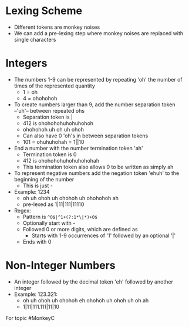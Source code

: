 # Lexing Scheme
- Different tokens are monkey noises
- We can add a pre-lexing step where monkey noises are replaced with single characters
# Integers
- The numbers 1-9 can be represented by repeating 'oh' the number of times of the represented quantity 
	- 1 = oh
	- 4 = ohohohoh
- To create numbers larger than 9, add the number separation token –'uh'– between repeated ohs 
	- Separation token is |
	- 412 is ohohohohuhohuhohoh
	- ohohohoh uh oh uh ohoh
	- Can also have 0 'oh's in between separation tokens
	- 101 = ohuhuhohah = 1||10
- End a number with the number termination token 'ah'
	- Termination token is 0
	- 412 is ohohohohuhohuhohohah
	- This termination token also allows 0 to be written as simply ah
- To represent negative numbers add the negation token 'ehuh' to the beginning of the number
	- This is just -
- Example: 1234
	- oh uh ohoh uh ohohoh uh ohohohoh ah
	- pre-lexed as 1|11|111|11110
- Regex:
	- Pattern is `^0$|^1+(?:1*\|*)+0$`
	- Optionally start with -
	- Followed 0 or more digits, which are defined as
		- Starts with 1-9 occurrences of '1' followed by an optional '|'
	- Ends with 0
# Non-Integer Numbers
- An integer followed by the decimal token 'eh' followed by another integer
- Example: 123.321:
	- oh uh ohoh uh ohohoh eh ohohoh uh ohoh uh oh ah
	- 1|11|111.111|11|10

For topic #MonkeyC